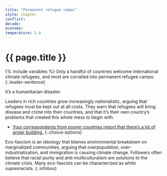 ```yaml
---
title: "Permanent refugee camps"
style: chapter
conflict: 
decade: 
economy: 
temperature: 1.8
---
```


<h1>{{ page.title }}</h1>

{% include variables %}
Only a handful of countries welcome international climate refugees, and most are corralled into permanent refugee camps. 
{:.leader-sentence}

It’s a humanitarian disaster.

Leaders in rich countries grow increasingly nationalistic, arguing that refugees must be kept out at all costs. They warn that refugees will bring disease and crime into their countries, and that it’s their own country’s problems that created this whole mess to begin with.

- [Your correspondents from poorer countries report that there’s a lot of anger building.](chapter_global-south-uprising-and-slow-fade.html)
{:.choice-options}

Eco-fascism is an ideology that blames environmental breakdown on marginalized communities, arguing that overpopulation, over-industrialization, and immigration is causing climate change. Followers often believe that racial purity and anti-multiculturalism are solutions to the climate crisis. Many eco-fascists can be characterized as white supremacists.
{:.infobox}
